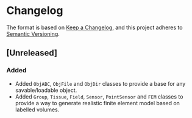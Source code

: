 # Changelog

The format is based on [Keep a Changelog](https://keepachangelog.com/en/1.0.0/), and this project adheres to [Semantic Versioning](https://semver.org/spec/v2.0.0.html).

## [Unreleased]

### Added

- Added `ObjABC`, `ObjFile` and `ObjDir` classes to provide a base for any savable/loadable object.
- Added `Group`, `Tissue`, `Field`, `Sensor`, `PointSensor` and `FEM` classes to provide a way to generate realistic finite element model based on labelled volumes.
